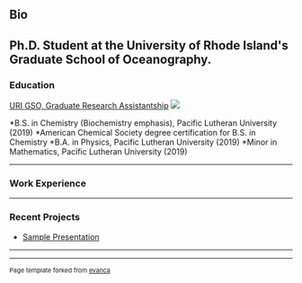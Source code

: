 ## Bio
Ph.D. Student at the University of Rhode Island's Graduate
School of Oceanography. 
---
### Education

[URI GSO, Graduate Research Assistantship](https://web.uri.edu/gso/meet/laura-k-glastra/)
<img src="images/dummy_thumbnail.jpg?raw=true"/>

*B.S. in Chemistry (Biochemistry emphasis), Pacific Lutheran University (2019)
	*American Chemical Society degree certification for B.S. in Chemistry
*B.A. in Physics, Pacific Lutheran University (2019)
*Minor in Mathematics, Pacific Lutheran University (2019)

---
### Work Experience


---
### Recent Projects


- [Sample Presentation](http://bloose.github.io/pdf/sample_presentation.pdf)

---




---
<p style="font-size:11px">Page template forked from <a href="https://github.com/evanca/quick-portfolio">evanca</a></p>
<!-- Remove above link if you don't want to attibute -->
